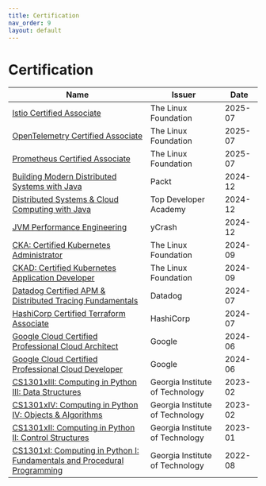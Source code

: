 ```yaml
---
title: Certification
nav_order: 9
layout: default
---
```


# Certification

| Name                                                                                                                               | Issuer                       | Date     |
| ---------------------------------------------------------------------------------------------------------------------------------- | ---------------------------- | ------------------ |
| [Istio Certified Associate](https://www.credly.com/badges/c478c3fa-3bbd-46a1-aec9-da13e1ba24ea)                                  | The Linux Foundation         | 2025-07|
| [OpenTelemetry Certified Associate](https://www.credly.com/badges/f216e5e8-4b3f-4e16-bb91-a7466d099cbe)                                 | The Linux Foundation         | 2025-07|
| [Prometheus Certified Associate](https://www.credly.com/badges/03963611-ab9f-4969-93eb-66c01f03714a)                                   | The Linux Foundation         | 2025-07|
| [Building Modern Distributed Systems with Java](https://coursera.org/share/11f8f5fb4545998fa63652a5c90e0da5)                      | Packt                        | 2024-12|
| [Distributed Systems & Cloud Computing with Java](https://www.udemy.com/certificate/UC-18e6ca80-d033-474e-8b69-65ef3eea9abb/)         | Top Developer Academy        | 2024-12|
| [JVM Performance Engineering](https://tier1app.com/training/academy/2024_12_1ka3pg.pdf)                                              | yCrash                       | 2024-12|
| [CKA: Certified Kubernetes Administrator](https://www.credly.com/badges/3a8f1346-b5fa-40bd-8d17-460cbdfa6b25)                      | The Linux Foundation         | 2024-09|
| [CKAD: Certified Kubernetes Application Developer](https://www.credly.com/badges/759a6dc9-5917-46bf-b291-1e3c8e254914)                | The Linux Foundation         | 2024-09|
| [Datadog Certified APM & Distributed Tracing Fundamentals](https://www.credly.com/badges/0cbd42dd-3d10-486e-b935-145dffbd670b)          | Datadog                      | 2024-07|
| [HashiCorp Certified Terraform Associate](https://www.credly.com/badges/394fc1a7-d193-4c0e-b202-0e9b150bc8a9)                       | HashiCorp                    | 2024-07|
| [Google Cloud Certified Professional Cloud Architect](https://www.credly.com/badges/d05509b3-46c5-4c65-884a-715286ede739)             | Google                       | 2024-06|
| [Google Cloud Certified Professional Cloud Developer](https://www.credly.com/badges/0d97e296-a55d-4011-b14a-3e07c4748f07)             | Google                       | 2024-06|
| [CS1301xIII: Computing in Python III: Data Structures](https://courses.edx.org/certificates/552428f8f51e4e179d462e2b1d95102b?_gl=1*igdpb1*_gcl_au*MTE0MjMyNzI2My4xNzE5NzMwMzIz*_ga*NzE4NjE4NTQ4LjE3MTk3MzAzMjA.*_ga_D3KS4KMDT0*MTcxOTczMzc0Mi4yLjEuMTcxOTczMzc5NS43LjAuMA) | Georgia Institute of Technology | 2023-02|
| [CS1301xIV: Computing in Python IV: Objects & Algorithms](https://courses.edx.org/certificates/d213c16d0d63407595cd7e61224eba3d?_gl=1*1y4v41k*_gcl_au*MTE0MjMyNzI2My4xNzE5NzMwMzIz*_ga*NzE4NjE4NTQ4LjE3MTk3MzAzMjA.*_ga_D3KS4KMDT0*MTcxOTczMzc0Mi4yLjEuMTcxOTczMzc5NS43LjAuMA) | Georgia Institute of Technology | 2023-02|
| [CS1301xII: Computing in Python II: Control Structures](https://courses.edx.org/certificates/92856839862b49cb8f7a7787518a758e?_gl=1*igdpb1*_gcl_au*MTE0MjMyNzI2My4xNzE5NzMwMzIz*_ga*NzE4NjE4NTQ4LjE3MTk3MzAzMjA.*_ga_D3KS4KMDT0*MTcxOTczMzc0Mi4yLjEuMTcxOTczMzc5NS43LjAuMA) | Georgia Institute of Technology | 2023-01|
| [CS1301xI: Computing in Python I: Fundamentals and Procedural Programming](https://courses.edx.org/certificates/94617e9c52fc4156a46f02c80c20e865?_gl=1*igdpb1*_gcl_au*MTE0MjMyNzI2My4xNzE5NzMwMzIz*_ga*NzE4NjE4NTQ4LjE3MTk3MzAzMjA.*_ga_D3KS4KMDT0*MTcxOTczMzc0Mi4yLjEuMTcxOTczMzc5NS43LjAuMA) | Georgia Institute of Technology | 2022-08| 